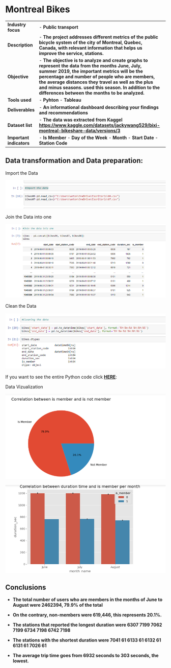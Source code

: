 <h1>Montreal Bikes </h1>

|  |  | |
| ----------- | ----------- | ----------|
| <b>Industry focus  </b> | - <b>Public transport </b> |  |
|<b> Description  </b>  | - <b>The project addresses different metrics of the public bicycle system of the city of Montreal, Quebec, Canada, with relevant information that helps us improve the service, stations.</b> | |
|<b> Objective </b> | - <b>The objective is to analyze and create graphs to represent the data from the months June, July, summer 2019, the important metrics will be the percentage and number of people who are members, the average distances they travel as well as the plus and minus seasons. used this season. In addition to the differences between the months to be analyzed. </b> |  |
|<b> Tools used  </b> | - <b>Pyhton</b> - <b>Tableau</b>|  |
|<b> Deliverables </b>  | - <b>An informational dashboard describing your findings and recommendations </b> | |
|<b> Dataset list </b> |- <b> The data was extracted from Kaggel https://www.kaggle.com/datasets/jackywang529/bixi-montreal-bikeshare-data/versions/3</b>|  |
|<b>Important indicators  </b>  | - <b>Is Member</b>  - <b>Day of the Week</b>  - <b> Month</b> - <b> Start Date</b> - <b> Station Code</b>     | |

<h2>Data transformation and Data preparation:</h2>  
<p align="center">
  
Import the Data 

![Cleaning data](https://github.com/antomagu/bikes/blob/main/importthedata.png)

<p align="center">
  
Join the Data into one

![Cleaning data](https://github.com/antomagu/bikes/blob/main/join%20the%20data.png)

<p align="center">
  
Clean the Data

![Cleaning data](https://github.com/antomagu/bikes/blob/main/cleanthedata.png)

If you want to see the entire Python code click **[HERE](https://www.kaggle.com/code/antonioguev/bikes-en-python)**:

<p align="center">
  
Data Vizualization

![Data Vizualization](https://github.com/antomagu/bikes/blob/main/pie%20chart.png)

![Data Vizualization](https://github.com/antomagu/bikes/blob/main/time%2C%20is%20member%20per%20month.png)

<h2>Conclusions</h2>  

- <b> The total number of users who are members in the months of June to August were 2462394, 79.9% of the total</b> 

- <b>On the contrary, non-members were 619,446, this represents 20.1%.</b>

- <b>The stations that reported the longest duration were 6307 7199
7062 7199
6734 7198
6742 7198 </b>

- <b>The stations with the shortest duration were 7041 61
6133 61
6132 61
6131 61
7026 61</b>

- <b>The average trip time goes from 6932 seconds to 303 seconds, the lowest.</b>
